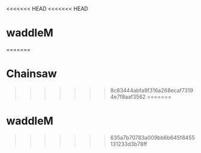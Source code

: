 <<<<<<< HEAD
<<<<<<< HEAD
# waddleM
=======
# Chainsaw
>>>>>>> 8c83444abfa9f316a268ecaf73194e7f8aaf3562
=======
# waddleM
>>>>>>> 635a7b70783a009bb6b645f8455131233d3b78ff
